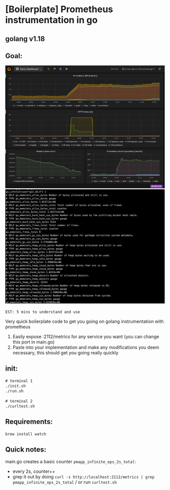 # [Boilerplate] Prometheus instrumentation in go
## golang v1.18


## Goal: 
![img.png](img.png)
![img_1.png](img_1.png)

`EST: 5 mins to understand and use`

Very quick boilerplate code to get you going on golang instrumentation with prometheus
1. Easily expose :2112/metrics for any service you want (you can change this port in main.go)
2. Paste into your implementation and make any modifications you deem necessary, this should get you going really quickly


## init:
```shell
# terminal 1 
./init.sh
./run.sh

# terminal 2
./curltest.sh
```

## Requirements:
```shell
brew install watch

```

## Quick notes:
main.go creates a basic counter `pmapp_infinite_ops_2s_total`:
- every 2s, counter++
- grep it out by doing `curl -s http://localhost:2112/metrics | grep pmapp_infinite_ops_2s_total` / or run `curltest.sh`